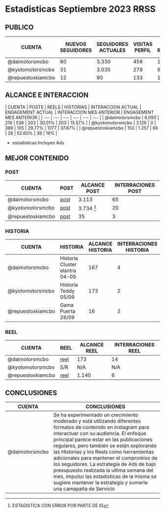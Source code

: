 # Estadisticas Septiembre 2023 RRSS

## PUBLICO

| CUENTA | NUEVOS SEGUIDORES | SEGUIDORES ACTUALES | VISITAS PERFIL | POSTS REALIZADOS | REEL REALIZADOS | HISTORIAS REALIZADAS | CONTENIDO MES ANTERIOR | 
| --- | --- | --- | --- | --- | --- | --- | --- |
| @daimotorsmcbo | 60 | 3.330 | 458 | 10 | 1 | 42 | 59 |
| @kyotomotorsmcbo | 31 | 3.035 | 278 | 9 | 0 | 35 | 47 |
| @repuestoskiamcbo | 12 | 90 | 133 | 11 | 3 | 35 | 45 |



## ALCANCE E INTERACCION
| CUENTA | POSTS | REELS | HISTORIAS | INTERACCION ACTUAL | ENGAGEMENT ACTUAL | INTERACCION MES ANTERIOR | ENGAGEMENT MES ANTERIOR |
| --- | --- | --- | --- | --- | --- |
| @daimotorsmcbo | 6.093 | 219 | 538  | 203  | 30.01%  | 203 | 15.57% |
| @kyotomotorsmcbo | 3.126 | 0 | 389 | 105 | 29.77% | 1077 | 37.87% |
| @repuestoskiamcbo |  150 | 1.257 | 66 | 28 | 52.60% | 39 | 19% |


* estadisticas Incluyen Ads

## MEJOR CONTENIDO

### POST

| CUENTA | POST | ALCANCE POST | INTERRACIONES POST | 
| --- | --- | --- | --- |
| @daimotorsmcbo | [post](https://www.instagram.com/p/Cxf7gVgO8tD/) | 3.113 | 65 |
| @kyotomotorsmcbo | [post](https://www.instagram.com/p/CxyNXkHxEUj/) | 3.734 [^1] | 20 |
| @repuestoskiamcbo | [post](https://www.instagram.com/p/CxnsHFpMoeL/) | 35 | 3 |

[^1]: ESTADISTICA CON ERROR POR PARTE DE IG

### HISTORIA
| CUENTA | HISTORIA | ALCANCE HISTORIA | INTERRACIONES HISTORIA |
| --- | --- | --- | --- |
| @daimotorsmcbo | Historia Cluster elantra 04-05 | 167 | 4 |
| @kyotomotorsmcbo | Historia Teddy 05/09 | 173 | 2 |
| @repuestoskiamcbo | Gama Puerta 28/09 | 16 | 2 |



### REEL
| CUENTA | REEL | ALCANCE REEL | INTERRACIONES REEL |
| --- | --- | --- | --- |
| @daimotorsmcbo | [reel](https://www.instagram.com/p/CxsyL3POPME/) | 173 | 14 |
| @kyotomotorsmcbo | S/R | N/A | N/A |
| @repuestoskiamcbo | [reel](https://www.instagram.com/p/CxIrPAssOhC/) | 1.140 | 6 |

## CONCLUSIONES

| CUENTA | CONCLUSIONES |
| --- | --- |
| @daimotorsmcbo | Se ha experimentado un crecimiento moderado y está utilizando diferentes formatos de contenido en Instagram para interactuar con su audiencia. El enfoque principal parece estar en las publicaciones regulares, pero también se están explorando las Historias y los Reels como herramientas adicionales para mantener el compromiso de los seguidores. La estrategia de Ads de bajo presupuesto realizada la ultima semana del mes, impulso las estadisticas de la misma se sugiere mantener la estrategia y sumerle una camapaña de Servicio  |




